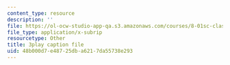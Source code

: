 ```yaml
---
content_type: resource
description: ''
file: https://ol-ocw-studio-app-qa.s3.amazonaws.com/courses/8-01sc-classical-mechanics-fall-2016/48b000d7e48725dba6217da55738e293_O_M8asN10oQ.srt
file_type: application/x-subrip
resourcetype: Other
title: 3play caption file
uid: 48b000d7-e487-25db-a621-7da55738e293
---
```

